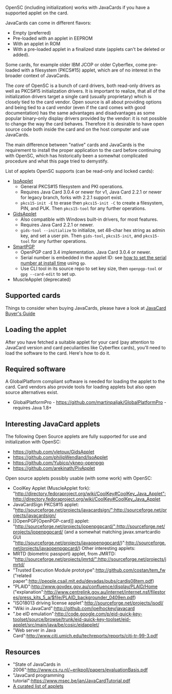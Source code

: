 OpenSC (including initialization) works with JavaCards if you have a supported applet on the card.

JavaCards can come in different flavors: 
 * Empty (preferred)
 * Pre-loaded with an applet in EEPROM
 * With an applet in ROM
 * With a pre-loaded applet in a finalized state (applets can't be deleted or added). 

Some cards, for example older IBM JCOP  or older Cyberflex, come pre-loaded with a filesystem (PKCS#15) applet, which are of no interest in the broader context of JavaCards.

The <i>core</i> of OpenSC is a bunch of card drivers, both read-only drivers as well as PKCS#15 initialization drivers. It is important to realize, that all of the initialization drivers target a single card (usually proprietary) which is closely tied to the card vendor.  Open source is all about providing options and being tied to a card vendor (even if the card comes with good documentation) has the same advantages and disadvantages as some popular binary-only display drivers provided by the vendor: it is not possible to change the way the card behaves. Therefore it is desirable to have open source code both inside the card and on the host computer and use JavaCards.

The main difference between "native" cards and JavaCards is the requirement to install the proper application to the card before continuing with OpenSC, which has historically been a somewhat complicated procedure and what this page tried to demystify.

List of applets OpenSC supports (can be read-only and locked cards):

* [IsoApplet](https://github.com/philipWendland/IsoApplet)
  * General PKCS#15 filesystem and PKI operations.
  * Requires Java Card 3.0.4 or newer for v1, Java Card 2.2.1 or newer for legacy branch, forks with 2.2.1 support exist.
  * `pkcs15-init -E` to erase then `pkcs15-init -C` to create a filesystem, PIN, and PUK. Then `pkcs15-tool` for any further operations.
* [GidsApplet](https://github.com/vletoux/GidsApplet)
  * Also compatible with Windows built-in drivers, for most features.
  * Requires Java Card 2.2.1 or newer.
  * `gids-tool --initialize` to initialize, set 48-char hex string as admin key, and set a user pin. Then `gids-tool`, `pkcs15-init`, and `pkcs15-tool` for any further operations.
* [SmartPGP](https://github.com/github-af/SmartPGP)
  * OpenPGP card 3.4 implementation. Java Card 3.0.4 or newer.
  * Serial number is embedded in the applet ID: see [how to set the serial number at install time](https://github.com/github-af/SmartPGP/issues/52) using `gp`.
  * Use CLI tool in its source repo to set key size, then `openpgp-tool` or `gpg --card-edit` to set up.
* MuscleApplet (deprecated)

##  Supported cards

Things to consider when buying JavaCards, please have a look at [JavaCard Buyer's Guide](https://github.com/martinpaljak/GlobalPlatformPro/tree/master/docs/JavaCardBuyersGuide)

## Loading the applet

After you have fetched a suitable applet for your card (pay attention to JavaCard version and card peculiarities like Cyberflex cards), you'll need to load the software to the card.  Here's how to do it.

## Required software

A GlobalPlatform compliant software is needed for loading the applet to the card. Card vendors also provide tools for loading applets but also open source alternatives exist.

 * GlobalPlatformPro - https://github.com/martinpaljak/GlobalPlatformPro - requires Java 1.8+

## Interesting JavaCard applets

The following Open Source applets are fully supported for use and initialization with OpenSC:
 * https://github.com/vletoux/GidsApplet
 * https://github.com/philipWendland/IsoApplet
 * https://github.com/Yubico/ykneo-openpgp
 * https://github.com/arekinath/PivApplet

Open source applets possibly usable (with some work) with OpenSC:
 * CoolKey Applet (MuscleApplet fork): "http://directory.fedoraproject.org/wiki/CoolKey#CoolKey_Java_Applet":http://directory.fedoraproject.org/wiki/CoolKey#CoolKey_Java_Applet
 * JavaCardSign PKCS#15 applet: "http://sourceforge.net/projects/javacardsign/":http://sourceforge.net/projects/javacardsign/
 * [[OpenPGP|OpenPGP-card]] applet: "http://sourceforge.net/projects/jopenpgpcard/":http://sourceforge.net/projects/jopenpgpcard/ (and a somewhat matching javax.smartcardio GUI "http://sourceforge.net/projects/javaopenpgpcard/)":http://sourceforge.net/projects/javaopenpgpcard/)
Other interesting applets:
 * MRTD (biometric passport) applet, from JMRTD: "http://sourceforge.net/projects/jmrtd/":http://sourceforge.net/projects/jmrtd/
 * "Trusted Execution Module prototype":http://github.com/costan/tem_fw ("related paper":http://people.csail.mit.edu/devadas/pubs/cardis08tem.pdf)
 * "PLAID":http://www.govdex.gov.au/confluence/display/PLAID/Home ("explanation":http://www.centrelink.gov.au/internet/internet.nsf/filestores/press_kits_5_a/$file/PLAID_backgrounder_0409en.pdf)
 * "ISO18013 driving license applet":http://sourceforge.net/projects/isodl/
 * "Wiki in JavaCard":http://github.com/joelhockey/javacard
 * ".be eID emulation":http://code.google.com/p/eid-quick-key-toolset/source/browse/trunk/eid-quick-key-toolset/eid-applet/src/main/java/be/cosic/eidapplet/
 * "Web server in Java Card":http://www.citi.umich.edu/techreports/reports/citi-tr-99-3.pdf

## Resources

 * "State of JavaCards in 2006":http://www.cs.ru.nl/~erikpoll/papers/evaluationBasis.pdf
 * "JavaCard programming tutorial":https://www.msec.be/jan/JavaCardTutorial.pdf
 * [A curated list of applets](https://github.com/EnigmaBridge/javacard-curated-list) 
